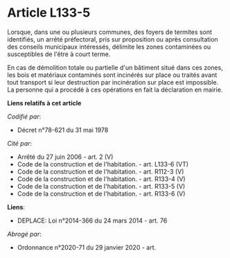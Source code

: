 # Article L133-5

Lorsque, dans une ou plusieurs communes, des foyers de termites sont identifiés, un arrêté préfectoral, pris sur proposition
ou après consultation des conseils municipaux intéressés, délimite les zones contaminées ou susceptibles de l'être à court
terme.

En cas de démolition totale ou partielle d'un bâtiment situé dans ces zones, les bois et matériaux contaminés sont incinérés
sur place ou traités avant tout transport si leur destruction par incinération sur place est impossible. La personne qui a
procédé à ces opérations en fait la déclaration en mairie.

**Liens relatifs à cet article**

_Codifié par_:

  - Décret n°78-621 du 31 mai 1978

_Cité par_:

  - Arrêté du 27 juin 2006 - art. 2 (V)
  - Code de la construction et de l'habitation. - art. L133-6 (VT)
  - Code de la construction et de l'habitation. - art. R112-3 (V)
  - Code de la construction et de l'habitation. - art. R133-4 (V)
  - Code de la construction et de l'habitation. - art. R133-5 (V)
  - Code de la construction et de l'habitation. - art. R133-6 (V)

**Liens**:

  - DEPLACE: Loi n°2014-366 du 24 mars 2014 - art. 76

_Abrogé par_:

  - Ordonnance n°2020-71 du 29 janvier 2020 - art.
